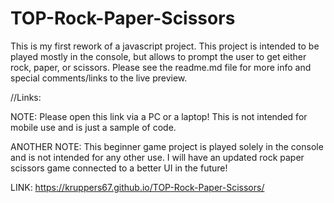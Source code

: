 # TOP-Rock-Paper-Scissors
This is my first rework of a javascript project. This project is intended to be played mostly in the console, but allows to prompt the user to get either rock, paper, or scissors. Please see the readme.md file for more info and special comments/links to the live preview.


//Links: 

NOTE: Please open this link via a PC or a laptop! This is not intended for mobile use and is just a sample of code.

ANOTHER NOTE: This beginner game project is played solely in the console and is not intended for any other use. I will have an updated rock paper scissors game connected to a better UI in the future!

LINK: https://kruppers67.github.io/TOP-Rock-Paper-Scissors/